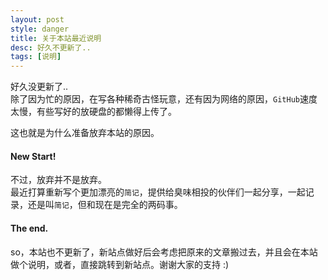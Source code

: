 ```yaml
---
layout: post
style: danger
title: 关于本站最近说明
desc: 好久不更新了..
tags: [说明]
---
```

好久没更新了..    
除了因为忙的原因，在写各种稀奇古怪玩意，还有因为网络的原因，`GitHub`速度太慢，有些写好的放硬盘的都懒得上传了。

这也就是为什么准备放弃本站的原因。

#### New Start!
不过，放弃并不是放弃。    
最近打算重新写个更加漂亮的`简记`，提供给臭味相投的伙伴们一起分享，一起记录，还是叫`简记`，但和现在是完全的两码事。


#### The end.
so，本站也不更新了，新站点做好后会考虑把原来的文章搬过去，并且会在本站做个说明，或者，直接跳转到新站点。谢谢大家的支持 :)